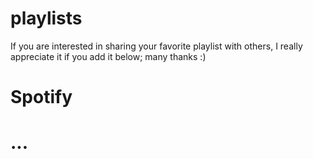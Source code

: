 # playlists

If you are interested in sharing your favorite playlist with others, I really appreciate it if you add it below; many thanks :)

# Spotify

# ...

